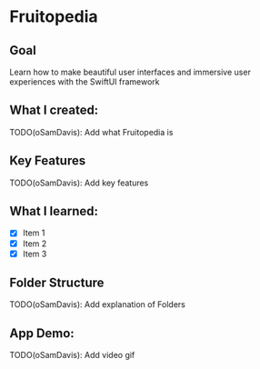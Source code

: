 # Fruitopedia

## Goal

Learn how to make beautiful user interfaces and immersive user experiences with the SwiftUI framework

## What I created:

TODO(oSamDavis): Add what Fruitopedia is 

## Key Features
TODO(oSamDavis): Add key features

## What I learned:

- [x] Item 1
- [x] Item 2
- [x] Item 3

## Folder Structure
TODO(oSamDavis): Add explanation of Folders

## App Demo:
TODO(oSamDavis): Add video gif

